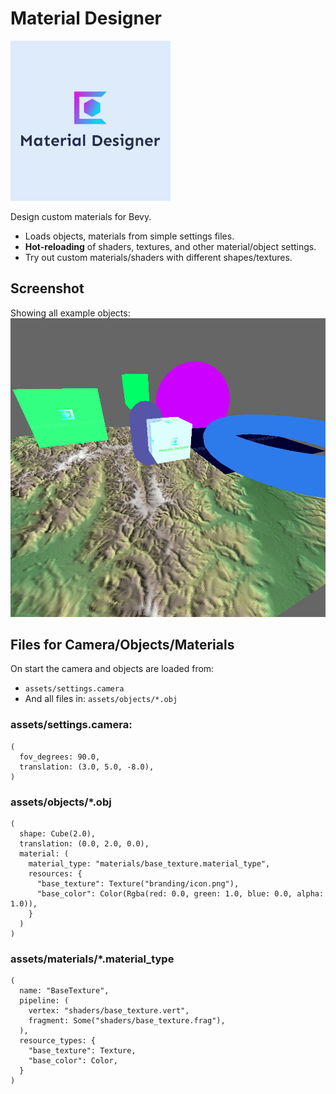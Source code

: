# Material Designer
[![Material Designer](assets/branding/icon.png)](https://github.com/Neopallium/material_designer)

Design custom materials for Bevy.

- Loads objects, materials from simple settings files.
- **Hot-reloading** of shaders, textures, and other material/object settings.
- Try out custom materials/shaders with different shapes/textures.

## Screenshot

Showing all example objects:
[![Terrain](assets/branding/screenshot.jpg)](https://github.com/Neopallium/material_designer)

## Files for Camera/Objects/Materials

On start the camera and objects are loaded from:
- `assets/settings.camera`
- And all files in: `assets/objects/*.obj`

### assets/settings.camera:
```ron
(
  fov_degrees: 90.0,
  translation: (3.0, 5.0, -8.0),
)
```

### assets/objects/*.obj
```ron
(
  shape: Cube(2.0),
  translation: (0.0, 2.0, 0.0),
  material: (
    material_type: "materials/base_texture.material_type",
    resources: {
      "base_texture": Texture("branding/icon.png"),
      "base_color": Color(Rgba(red: 0.0, green: 1.0, blue: 0.0, alpha: 1.0)),
    }
  )
)
```

### assets/materials/*.material_type
```
(
  name: "BaseTexture",
  pipeline: (
    vertex: "shaders/base_texture.vert",
    fragment: Some("shaders/base_texture.frag"),
  ),
  resource_types: {
    "base_texture": Texture,
    "base_color": Color,
  }
)
```
